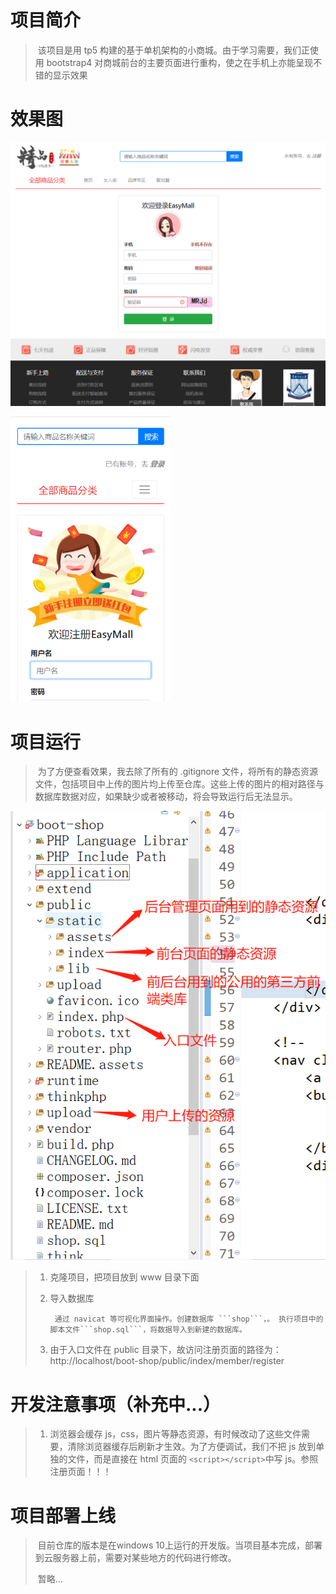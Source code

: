 # 项目简介
> ​	该项目是用 tp5 构建的基于单机架构的小商城。由于学习需要，我们正使用 bootstrap4 对商城前台的主要页面进行重构，使之在手机上亦能呈现不错的显示效果

# 效果图

![1606570564673](README.assets/1606570564673.png)

<img src="README.assets/1606570602053.png" alt="1606570602053" style="zoom:67%;" />

# 项目运行

> ​	为了方便查看效果，我去除了所有的 .gitignore 文件，将所有的静态资源文件，包括项目中上传的图片均上传至仓库。这些上传的图片的相对路径与数据库数据对应，如果缺少或者被移动，将会导致运行后无法显示。

![1606571052711](README.assets/1606571052711.png)

> 1. 克隆项目，把项目放到 www 目录下面
>
> 2. 导入数据库
>
>         通过 navicat 等可视化界面操作。创建数据库 ```shop```，。 执行项目中的 脚本文件```shop.sql```，将数据导入到新建的数据库。
>
> 3. 由于入口文件在 public 目录下，故访问注册页面的路径为：http://localhost/boot-shop/public/index/member/register

# 开发注意事项（补充中...）

> 1. 浏览器会缓存 js，css，图片等静态资源，有时候改动了这些文件需要，清除浏览器缓存后刷新才生效。为了方便调试，我们不把 js 放到单独的文件，而是直接在 html 页面的 ```<script></script>```中写 js。参照 注册页面！！！

# 项目部署上线

> ​	目前仓库的版本是在windows 10上运行的开发版。当项目基本完成，部署到云服务器上前，需要对某些地方的代码进行修改。
>
> ​	暂略...

